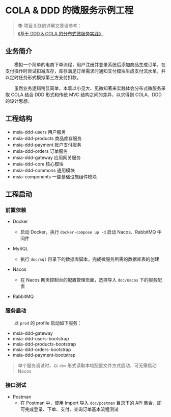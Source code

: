 # COLA & DDD 的微服务示例工程

> 📚 项目关联的详解文章请参考：[《基于 DDD & COLA 的分布式微服务实践》](https://reionchan.github.io/2024/12/01/microservice-in-action-with-cola-ddd/)

## 业务简介

&emsp;&emsp;模拟一个简单的电商下单流程，用户注册并登录系统后添加商品生成订单，在支付操作时尝试扣减库存，库存满足订单需求时通知支付模块生成支付流水单，并以定时任务形式模拟第三方支付扣款。

&emsp;&emsp;虽然业务逻辑稍显简单，本着以小见大、见微知著来实践体会分布式微服务采取 COLA 结合 DDD 形式和传统 MVC 结构之间的差异，以求得到 COLA、DDD 的设计思想。

## 工程结构

* msia-ddd-users 用户服务
* msia-ddd-products 商品库存服务
* msia-ddd-payment 账户支付服务
* msia-ddd-orders 订单服务
* msia-ddd-gateway 应用网关服务
* msia-ddd-core 核心模块
* msia-ddd-commons 通用模块
* msia-components 一些基础设施组件模块

## 工程启动

### 前置依赖

* Docker
  * 启动 Docker，执行 `docker-compose up -d` 启动 Nacos、RabbitMQ  中间件

* MySQL
  * 执行 `doc/sql` 目录下的数据库脚本，完成微服务所需的数据库表的创建
* Nacos
  * 在 Nacos 网页控制台的配置管理页面，选择导入 `doc/nacos` 下的服务配置
* RabbitMQ

### 服务启动

&emsp;&emsp;以 `prod` 的 profile 启动如下服务：

* msia-ddd-gateway
* msia-ddd-users-bootstrap
* msia-ddd-products-bootstrap
* msia-ddd-orders-bootstrap
* msia-ddd-payment-bootstrap

> 单个服务调试时，以 `dev` 形式读取本地配置文件方式启动，可无需启动 Nacos

### 接口测试

* Postman
  * 在 Postman 中，使用 Import 导入 `doc/postman` 目录下的 API 集合，即可完成登录、下单、支付、查询订单基本流程测试

